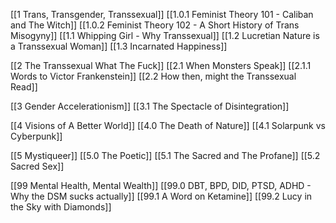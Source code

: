 [[1 Trans, Transgender, Transsexual]]
[[1.0.1 Feminist Theory 101 - Caliban and The Witch]]
[[1.0.2 Feminist Theory 102 - A Short History of Trans Misogyny]]
[[1.1 Whipping Girl - Why Transsexual]]
[[1.2 Lucretian Nature is a Transsexual Woman]]
[[1.3 Incarnated Happiness]]

[[2 The Transsexual What The Fuck]]
[[2.1 When Monsters Speak]]
[[2.1.1 Words to Victor Frankenstein]]
[[2.2 How then, might the Transsexual Read]]

[[3 Gender Accelerationism]]
[[3.1 The Spectacle of Disintegration]]

[[4 Visions of A Better World]]
[[4.0 The Death of Nature]]
[[4.1 Solarpunk vs Cyberpunk]]

[[5 Mystiqueer]]
[[5.0 The Poetic]]
[[5.1 The Sacred and The Profane]]
[[5.2 Sacred Sex]]

[[99 Mental Health, Mental Wealth]]
[[99.0 DBT, BPD, DID, PTSD, ADHD - Why the DSM sucks actually]]
[[99.1 A Word on Ketamine]]
[[99.2 Lucy in the Sky with Diamonds]]

